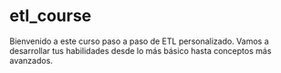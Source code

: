 # etl_course
Bienvenido a este curso paso a paso de ETL personalizado. Vamos a desarrollar tus habilidades desde lo más básico hasta conceptos más avanzados.
